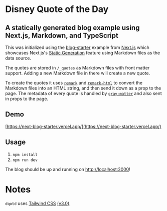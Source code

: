 # Disney Quote of the Day

## A statically generated blog example using Next.js, Markdown, and TypeScript

This was initialized using the [blog-starter](https://github.com/vercel/next.js/tree/canary/examples/blog-starter) example from [Next.js](https://nextjs.org/) which showcases Next.js's [Static Generation](https://nextjs.org/docs/basic-features/pages) feature using Markdown files as the data source.

The quotes are stored in `/_quotes` as Markdown files with front matter support. Adding a new Markdown file in there will create a new quote.

To create the quotes it uses [`remark`](https://github.com/remarkjs/remark) and [`remark-html`](https://github.com/remarkjs/remark-html) to convert the Markdown files into an HTML string, and then send it down as a prop to the page. The metadata of every quote is handled by [`gray-matter`](https://github.com/jonschlinkert/gray-matter) and also sent in props to the page.

## Demo

[https://next-blog-starter.vercel.app/](https://next-blog-starter.vercel.app/)

## Usage

1. `npm install`
2. `npm run dev`

The blog should be up and running on [http://localhost:3000](http://localhost:3000)!

# Notes

`dqotd` uses [Tailwind CSS](https://tailwindcss.com) [(v3.0)](https://tailwindcss.com/blog/tailwindcss-v3).
